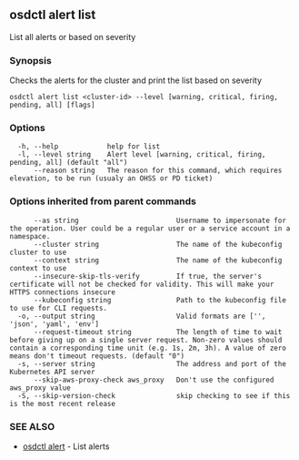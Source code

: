 ## osdctl alert list

List all alerts or based on severity

### Synopsis

Checks the alerts for the cluster and print the list based on severity

```
osdctl alert list <cluster-id> --level [warning, critical, firing, pending, all] [flags]
```

### Options

```
  -h, --help            help for list
  -l, --level string    Alert level [warning, critical, firing, pending, all] (default "all")
      --reason string   The reason for this command, which requires elevation, to be run (usualy an OHSS or PD ticket)
```

### Options inherited from parent commands

```
      --as string                        Username to impersonate for the operation. User could be a regular user or a service account in a namespace.
      --cluster string                   The name of the kubeconfig cluster to use
      --context string                   The name of the kubeconfig context to use
      --insecure-skip-tls-verify         If true, the server's certificate will not be checked for validity. This will make your HTTPS connections insecure
      --kubeconfig string                Path to the kubeconfig file to use for CLI requests.
  -o, --output string                    Valid formats are ['', 'json', 'yaml', 'env']
      --request-timeout string           The length of time to wait before giving up on a single server request. Non-zero values should contain a corresponding time unit (e.g. 1s, 2m, 3h). A value of zero means don't timeout requests. (default "0")
  -s, --server string                    The address and port of the Kubernetes API server
      --skip-aws-proxy-check aws_proxy   Don't use the configured aws_proxy value
  -S, --skip-version-check               skip checking to see if this is the most recent release
```

### SEE ALSO

* [osdctl alert](osdctl_alert.md)	 - List alerts

